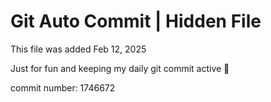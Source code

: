 # Git Auto Commit | Hidden File

This file was added Feb 12, 2025

Just for fun and keeping my daily git commit active 🤪

commit number: 1746672

